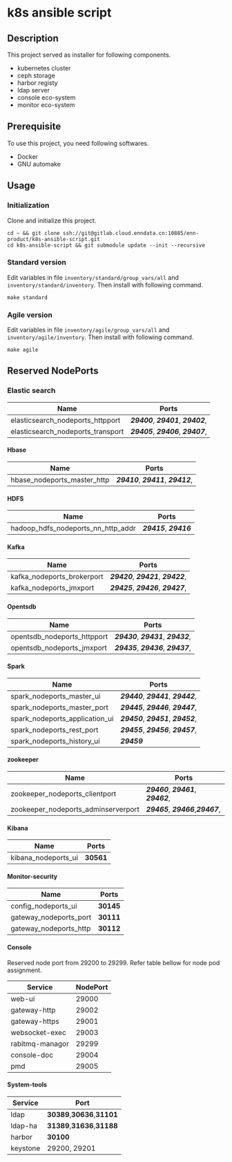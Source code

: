 # k8s ansible script

## Description
This project served as installer for following components.

- kubernetes cluster
- ceph storage
- harbor registy
- ldap server
- console eco-system
- monitor eco-system

## Prerequisite
To use this project, you need following softwares.
- Docker
- GNU automake

## Usage
### Initialization
Clone and initialize this project.
```
cd ~ && git clone ssh://git@gitlab.cloud.enndata.cn:10885/enn-product/k8s-ansible-script.git
cd k8s-ansible-script && git submodule update --init --recursive
```
### Standard version
Edit variables in file `inventory/standard/group_vars/all` and `inventory/standard/inventory`.
Then install with following command.
```
make standard
```
### Agile version
Edit variables in file `inventory/agile/group_vars/all` and `inventory/agile/inventory`.
Then install with following command.
```
make agile
```

## Reserved NodePorts
### Elastic search
| Name | Ports|
| --- | --- |
| elasticsearch_nodeports_httpport | **_29400_**, **_29401_**, **_29402_**, |
| elasticsearch_nodeports_transport | **_29405_**, **_29406_**, **_29407_**, |
#### Hbase
| Name | Ports|
| --- | --- |
| hbase_nodeports_master_http | **_29410_**, **_29411_**, **_29412_**, |
#### HDFS
| Name | Ports|
| --- | --- |
| hadoop_hdfs_nodeports_nn_http_addr | **_29415_**, **_29416_** |
#### Kafka
| Name | Ports|
| --- | --- |
| kafka_nodeports_brokerport | **_29420_**, **_29421_**, **_29422_**, |
| kafka_nodeports_jmxport | **_29425_**, **_29426_**, **_29427_**, |
#### Opentsdb
| Name | Ports|
| --- | --- |
| opentsdb_nodeports_httpport | **_29430_**, **_29431_**, **_29432_**, |
| opentsdb_nodeports_jmxport | **_29435_**, **_29436_**, **_29437_**, |
#### Spark
| Name | Ports|
| --- | --- |
| spark_nodeports_master_ui | **_29440_**, **_29441_**, **_29442_**, |
| spark_nodeports_master_port | **_29445_**, **_29446_**, **_29447_**, |
| spark_nodeports_application_ui | **_29450_**, **_29451_**, **_29452_**, |
| spark_nodeports_rest_port | **_29455_**, **_29456_**, **_29457_**, |
| spark_nodeports_history_ui | **_29459_** |
#### zookeeper
| Name | Ports|
| --- | --- |
| zookeeper_nodeports_clientport | **_29460_**, **_29461_**, **_29462_**, |
| zookeeper_nodeports_adminserverport | **_29465_**, **_29466_**,**_29467_**,|
#### Kibana
| Name | Ports|
| --- | --- |
| kibana_nodeports_ui | **30561** |
#### Monitor-security
| Name | Ports|
| --- | --- |
| config_nodeports_ui | **30145** |
| gateway_nodeports_port | **30111** |
| gateway_nodeports_http | **30112** |

#### Console

Reserved node port from 29200 to 29299. Refer table bellow for node pod assignment.

| Service | NodePort |
| --- | --- |
| web-ui | 29000  |
| gateway-http | 29002 |
| gateway-https | 29001 |
| websocket-exec | 29003 |
| rabitmq-managor | 29299 |
| console-doc | 29004 |
| pmd | 29005 |


#### System-tools

| Service | Port |
| --- | --- |
| ldap | **30389**,**30636**,**31101** |
| ldap-ha | **31389**,**31636**,**31188** |
| harbor | **30100** |
| keystone | 29200, 29201 |
